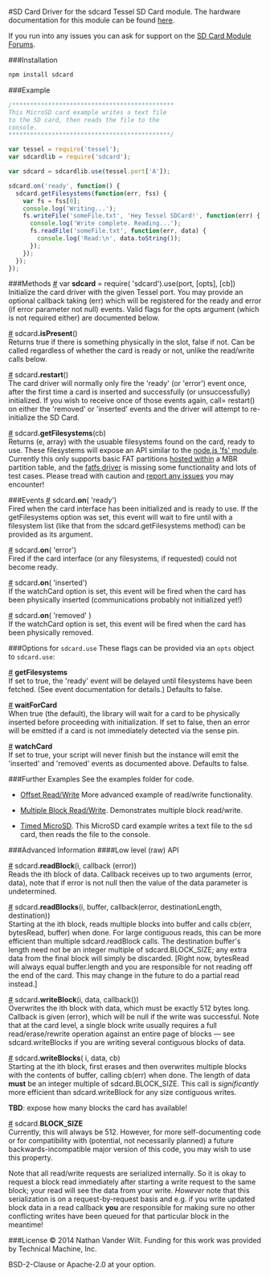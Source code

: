 #SD Card
Driver for the sdcard Tessel SD Card module. The hardware documentation for this module can be found [here](https://github.com/tessel/hardware/blob/master/modules-overview.md#micro-sd-card).

If you run into any issues you can ask for support on the [SD Card Module Forums](http://forums.tessel.io/category/microsd).

###Installation
```sh
npm install sdcard
```

###Example
```js
/*********************************************
This MicroSD card example writes a text file
to the SD card, then reads the file to the
console.
*********************************************/

var tessel = require('tessel');
var sdcardlib = require('sdcard');

var sdcard = sdcardlib.use(tessel.port['A']);

sdcard.on('ready', function() {
  sdcard.getFilesystems(function(err, fss) {
    var fs = fss[0];
    console.log('Writing...');
    fs.writeFile('someFile.txt', 'Hey Tessel SDCard!', function(err) {
      console.log('Write complete. Reading...');
      fs.readFile('someFile.txt', function(err, data) {
        console.log('Read:\n', data.toString());
      });
    });
  });
});
```

###Methods
&#x20;<a href="#api-var-sdcard-require-sdcard-use-port-opts-cb-Initialize-the-card-driver-with-the-given-Tessel-port-You-may-provide-an-optional-callback-taking-err-which-will-be-registered-for-the-ready-and-error-if-error-parameter-not-null-events-Valid-flags-for-the-opts-argument-which-is-not-required-either-are-documented-below" name="api-var-sdcard-require-sdcard-use-port-opts-cb-Initialize-the-card-driver-with-the-given-Tessel-port-You-may-provide-an-optional-callback-taking-err-which-will-be-registered-for-the-ready-and-error-if-error-parameter-not-null-events-Valid-flags-for-the-opts-argument-which-is-not-required-either-are-documented-below">#</a> var <b>sdcard</b> = require( 'sdcard').use(port, [opts], [cb])  
Initialize the card driver with the given Tessel port. You may provide an optional callback taking (err) which will be registered for the ready and error (if error parameter not null) events. Valid flags for the opts argument (which is not required either) are documented below.  

&#x20;<a href="#api-sdcard-isPresent-returns-true-if-there-is-something-physically-in-the-slot-false-if-not-Can-be-called-regardless-of-whether-the-card-is-ready-or-not-unlike-the-read-write-calls-below" name="api-sdcard-isPresent-returns-true-if-there-is-something-physically-in-the-slot-false-if-not-Can-be-called-regardless-of-whether-the-card-is-ready-or-not-unlike-the-read-write-calls-below">#</a> sdcard<b>.isPresent</b>()  
 Returns true if there is something physically in the slot, false if not. Can be called regardless of whether the card is ready or not, unlike the read/write calls below.  

&#x20;<a href="#api-sdcard-restart-The-card-driver-will-normally-only-fire-the-ready-or-error-event-once-after-the-first-time-a-card-is-inserted-and-successfully-or-unsuccessfully-initialized-If-you-wish-to-receive-once-of-those-events-again-call-restart-on-either-the-removed-or-inserted-events-and-the-driver-will-attempt-to-re-initialize-the-SD-Card" name="api-sdcard-restart-The-card-driver-will-normally-only-fire-the-ready-or-error-event-once-after-the-first-time-a-card-is-inserted-and-successfully-or-unsuccessfully-initialized-If-you-wish-to-receive-once-of-those-events-again-call-restart-on-either-the-removed-or-inserted-events-and-the-driver-will-attempt-to-re-initialize-the-SD-Card">#</a> sdcard<b>.restart</b>()  
The card driver will normally only fire the 'ready' (or 'error') event once, after the first time a card is inserted and successfully (or unsuccessfully) initialized. If you wish to receive once of those events again, call= restart() on either the 'removed' or 'inserted' events and the driver will attempt to re-initialize the SD Card.  

&#x20;<a href="#api-sdcard-getFilesystems-cb-Returns-e-array-with-the-usuable-filesystems-found-on-the-card-ready-to-use-These-filesystems-will-expose-an-API-similar-to-the-node-js-fs-module-http-nodejs-org-api-fs-html-Currently-this-only-supports-basic-FAT-partitions-hosted-within-https-github-com-natevw-parsetition-a-MBR-partition-table-and-the-fatfs-driver-https-github-com-natevw-fatfs-is-missing-some-functionality-and-lots-of-test-cases-Please-tread-with-caution-and-report-any-issues-https-github-com-natevw-fatfs-issues-you-may-encounter" name="api-sdcard-getFilesystems-cb-Returns-e-array-with-the-usuable-filesystems-found-on-the-card-ready-to-use-These-filesystems-will-expose-an-API-similar-to-the-node-js-fs-module-http-nodejs-org-api-fs-html-Currently-this-only-supports-basic-FAT-partitions-hosted-within-https-github-com-natevw-parsetition-a-MBR-partition-table-and-the-fatfs-driver-https-github-com-natevw-fatfs-is-missing-some-functionality-and-lots-of-test-cases-Please-tread-with-caution-and-report-any-issues-https-github-com-natevw-fatfs-issues-you-may-encounter">#</a> sdcard<b>.getFilesystems</b>(cb)  
Returns (e, array) with the usuable filesystems found on the card, ready to use. These filesystems will expose an API similar to the [node.js 'fs' module](http://nodejs.org/api/fs.html). Currently this only supports basic FAT partitions [hosted within](https://github.com/natevw/parsetition) a</i> MBR partition table, and the [fatfs driver](https://github.com/natevw/fatfs) is missing some functionality and lots of test cases. Please tread with caution and [report any issues](https://github.com/natevw/fatfs/issues) you may encounter!  

###Events
&#x20;<a href="#api-sdcard-on-ready-Fired-when-the-card-interface-has-been-initialized-and-is-ready-to-use-If-the-getFilesystems-option-was-set-this-event-will-wait-to-fire-until-with-a-filesystem-list-like-that-from-the-sdcard-getFilesystems-method-can-be-provided-as-its-argument" name="api-sdcard-on-ready-Fired-when-the-card-interface-has-been-initialized-and-is-ready-to-use-If-the-getFilesystems-option-was-set-this-event-will-wait-to-fire-until-with-a-filesystem-list-like-that-from-the-sdcard-getFilesystems-method-can-be-provided-as-its-argument">#</a> sdcard<b>.on</b>( 'ready')  
Fired when the card interface has been initialized and is ready to use. If the getFilesystems option was set, this event will wait to fire until with a filesystem list (like that from the sdcard.getFilesystems method) can be provided as its argument.  

&#x20;<a href="#api-sdcard-on-error-Fired-if-the-card-interface-or-any-filesystems-if-requested-could-not-become-ready" name="api-sdcard-on-error-Fired-if-the-card-interface-or-any-filesystems-if-requested-could-not-become-ready">#</a> sdcard<b>.on</b>( 'error')  
Fired if the card interface (or any filesystems, if requested) could not become ready.  

&#x20;<a href="#api-sdcard-on-inserted-If-the-watchCard-option-is-set-this-event-will-be-fired-when-the-card-has-been-physically-inserted-communications-probably-not-initialized-yet" name="api-sdcard-on-inserted-If-the-watchCard-option-is-set-this-event-will-be-fired-when-the-card-has-been-physically-inserted-communications-probably-not-initialized-yet">#</a> sdcard<b>.on</b>( 'inserted')  
If the watchCard option is set, this event will be fired when the card has been physically inserted (communications probably not initialized yet!)  

&#x20;<a href="#api-sdcard-on-removed-If-the-watchCard-option-is-set-this-event-will-be-fired-when-the-card-has-been-physically-removed" name="api-sdcard-on-removed-If-the-watchCard-option-is-set-this-event-will-be-fired-when-the-card-has-been-physically-removed">#</a> sdcard<b>.on</b>( 'removed' )  
 If the watchCard option is set, this event will be fired when the card has been physically removed.  

###Options for `sdcard.use`
These flags can be provided via an `opts` object to `sdcard.use`:

&#x20;<a href="#api-sdcard-use-getFilesystems-If-set-to-true-the-ready-event-will-be-delayed-until-filesystems-have-been-fetched-See-event-documentation-for-details-Defaults-to-false" name="api-sdcard-use-getFilesystems-If-set-to-true-the-ready-event-will-be-delayed-until-filesystems-have-been-fetched-See-event-documentation-for-details-Defaults-to-false">#</a> <b>getFilesystems</b>  
If set to true, the 'ready' event will be delayed until filesystems have been fetched. (See event documentation for details.) Defaults to false.  

&#x20;<a href="#api-sdcard-use-waitForCard-When-true-the-default-the-library-will-wait-for-a-card-to-be-physically-inserted-before-proceeding-with-initialization-If-set-to-false-then-an-error-will-be-emitted-if-a-card-is-not-immediately-detected-via-the-sense-pin" name="api-sdcard-use-waitForCard-When-true-the-default-the-library-will-wait-for-a-card-to-be-physically-inserted-before-proceeding-with-initialization-If-set-to-false-then-an-error-will-be-emitted-if-a-card-is-not-immediately-detected-via-the-sense-pin">#</a> <b>waitForCard</b>  
When true (the default), the library will wait for a card to be physically inserted before proceeding with initialization. If set to false, then an error will be emitted if a card is not immediately detected via the sense pin. 

&#x20;<a href="#api-sdcard-use-watchCard-If-set-to-true-your-script-will-never-finish-but-the-instance-will-emit-the-inserted-and-removed-events-as-documented-above-Defaults-to-false" name="api-sdcard-use-watchCard-If-set-to-true-your-script-will-never-finish-but-the-instance-will-emit-the-inserted-and-removed-events-as-documented-above-Defaults-to-false">#</a> <b>watchCard</b>  
If set to true, your script will never finish but the instance will emit the 'inserted' and 'removed' events as documented above. Defaults to false.  

###Further Examples
See the examples folder for code.

* [Offset Read/Write](https://github.com/tessel/sdcard/blob/master/examples/offset_rw.js) More advanced example of read/write functionality.

* [Multiple Block Read/Write](https://github.com/tessel/sdcard/blob/master/examples/test_multi.js). Demonstrates multiple block read/write. 

* [Timed MicroSD](https://github.com/tessel/sdcard/blob/master/examples/timed_microsd.js). This MicroSD card example writes a text file to the sd card, then reads the file to the console. 

###Advanced Information
####Low level (raw) API

&#x20;<a href="#api-sdcard-readBlock-i-cb-reads-the-i-th-block-of-data-Callback-receives-up-to-two-arguments-error-data-note-that-if-error-is-not-null-then-the-value-of-the-data-parameter-is-undetermined" name="api-sdcard-readBlock-i-cb-reads-the-i-th-block-of-data-Callback-receives-up-to-two-arguments-error-data-note-that-if-error-is-not-null-then-the-value-of-the-data-parameter-is-undetermined">#</a> sdcard<b>.readBlock</b>(i, callback (error))  
Reads the ith block of data. Callback receives up to two arguments (error, data), note that if error is not null then the value of the data parameter is undetermined.  

&#x20;<a href="#api-sdcard-readBlocks-i-buffer-cb-starting-at-the-i-th-block-reads-multiple-blocks-into-buffer-and-calls-cb-err-bytesRead-buffer-when-done-For-large-contiguous-reads-this-can-be-more-efficient-than-multiple-sdcard-readBlock-calls-The-destination-buffer-s-length-need-not-be-an-integer-multiple-of-sdcard-BLOCK_SIZE-any-extra-data-from-the-final-block-will-simply-be-discarded-Right-now-bytesRead-will-always-equal-buffer-length-and-you-are-responsible-for-not-reading-off-the-end-of-the-card-This-may-change-in-the-future-to-do-a-partial-read-instead" name="api-sdcard-readBlocks-i-buffer-cb-starting-at-the-i-th-block-reads-multiple-blocks-into-buffer-and-calls-cb-err-bytesRead-buffer-when-done-For-large-contiguous-reads-this-can-be-more-efficient-than-multiple-sdcard-readBlock-calls-The-destination-buffer-s-length-need-not-be-an-integer-multiple-of-sdcard-BLOCK_SIZE-any-extra-data-from-the-final-block-will-simply-be-discarded-Right-now-bytesRead-will-always-equal-buffer-length-and-you-are-responsible-for-not-reading-off-the-end-of-the-card-This-may-change-in-the-future-to-do-a-partial-read-instead">#</a> sdcard<b>.readBlocks</b>(i, buffer, callback(error, destinationLength, destination))  
Starting at the ith block, reads multiple blocks into buffer and calls cb(err, bytesRead, buffer) when done. For large contiguous reads, this can be more efficient than multiple sdcard.readBlock calls.  The destination buffer's length need not be an integer multiple of sdcard.BLOCK_SIZE; any extra data from the final block will simply be discarded. [Right now, bytesRead will always equal buffer.length and you are responsible for not reading off the end of the card. This may change in the future to do a partial read instead.]  

&#x20;<a href="#api-sdcard-writeBlock-i-data-cb-overwrites-the-i-th-block-with-data-which-must-be-exactly-512-bytes-long-Callback-is-given-error-which-will-be-null-if-the-write-was-successful-Note-that-at-the-card-level-a-single-block-write-usually-requires-a-full-read-erase-rewrite-operation-against-an-entire-page-of-blocks-see-sdcard-writeBlocks-if-you-are-writing-several-contiguous-blocks-of-data" name="api-sdcard-writeBlock-i-data-cb-overwrites-the-i-th-block-with-data-which-must-be-exactly-512-bytes-long-Callback-is-given-error-which-will-be-null-if-the-write-was-successful-Note-that-at-the-card-level-a-single-block-write-usually-requires-a-full-read-erase-rewrite-operation-against-an-entire-page-of-blocks-see-sdcard-writeBlocks-if-you-are-writing-several-contiguous-blocks-of-data">#</a> sdcard<b>.writeBlock</b>(i, data, callback())  
Overwrites the ith block with data, which must be exactly 512 bytes long. Callback is given (error), which will be null if the write was successful. Note that at the card level, a single block write usually requires a full read/erase/rewrite operation against an entire page of blocks — see sdcard.writeBlocks if you are writing several contiguous blocks of data.  

&#x20;<a href="#api-sdcard-writeBlocks-i-data-cb-starting-at-the-i-th-block-first-erases-and-then-overwrites-multiple-blocks-with-the-contents-of-buffer-calling-cb-err-when-done-The-length-of-data-must-be-an-integer-multiple-of-sdcard-BLOCK_SIZE-This-call-is-significantly-more-efficient-than-sdcard-writeBlock-for-any-size-contiguous-writes" name="api-sdcard-writeBlocks-i-data-cb-starting-at-the-i-th-block-first-erases-and-then-overwrites-multiple-blocks-with-the-contents-of-buffer-calling-cb-err-when-done-The-length-of-data-must-be-an-integer-multiple-of-sdcard-BLOCK_SIZE-This-call-is-significantly-more-efficient-than-sdcard-writeBlock-for-any-size-contiguous-writes">#</a> sdcard<b>.writeBlocks</b>( i, data, cb)  
Starting at the ith block, first erases and then overwrites multiple blocks with the contents of buffer, calling cb(err) when done. The length of data **must** be an integer multiple of sdcard.BLOCK_SIZE. This call is *significantly* more efficient than sdcard.writeBlock for any size contiguous writes.   

**TBD**: expose how many blocks the card has available!

&#x20;<a href="#api-sdcard-BLOCK_SIZE-currently-this-will-always-be-512-However-for-more-self-documenting-code-or-for-compatibility-with-potential-not-necessarily-planned-a-future-backwards-incompatible-major-version-of-this-code-you-may-wish-to-use-this-property" name="api-sdcard-BLOCK_SIZE-currently-this-will-always-be-512-However-for-more-self-documenting-code-or-for-compatibility-with-potential-not-necessarily-planned-a-future-backwards-incompatible-major-version-of-this-code-you-may-wish-to-use-this-property">#</a> sdcard.<b>BLOCK_SIZE</b>  
Currently, this will always be 512. However, for more self-documenting code or for compatibility with (potential, not necessarily planned) a future backwards-incompatible major version of this code, you may wish to use this property.  

Note that all read/write requests are serialized internally. So it is okay to request a block read immediately after starting a write request to the same block; your read will see the data from your write. *However* note that this serialization is on a request-by-request basis and e.g. if you write updated block data in a read callback **you** are responsible for making sure no other conflicting writes have been queued for that particular block in the meantime!


###License
© 2014 Nathan Vander Wilt.
Funding for this work was provided by Technical Machine, Inc.

BSD-2-Clause or Apache-2.0 at your option.

